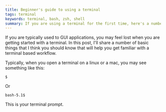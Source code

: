 ```yaml
---
title: Beginner's guide to using a terminal
tags: terminal
keywords: terminal, bash, zsh, shell
summary: If you are using a terminal for the first time, here's a number of useful things to know to get you started.
---
```


If you are typically used to GUI applications, you may feel lost when you are getting started with a terminal.
In this post, I'll share a number of basic things that I think you should know that will help you get familiar with a terminal based workflow.

Typically, when you open a terminal on a linux or a mac, you may see something like this:

```
$
```

Or

```
bash-5.1$
```

This is your terminal prompt.

